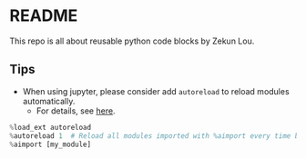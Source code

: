 # README

This repo is all about reusable python code blocks by Zekun Lou.

## Tips

- When using jupyter, please consider add `autoreload` to reload modules automatically.
    - For details, see [here](https://ipython.org/ipython-doc/3/config/extensions/autoreload.html).
```python
%load_ext autoreload
%autoreload 1  # Reload all modules imported with %aimport every time before executing the Python code typed.
%aimport [my_module]
```

